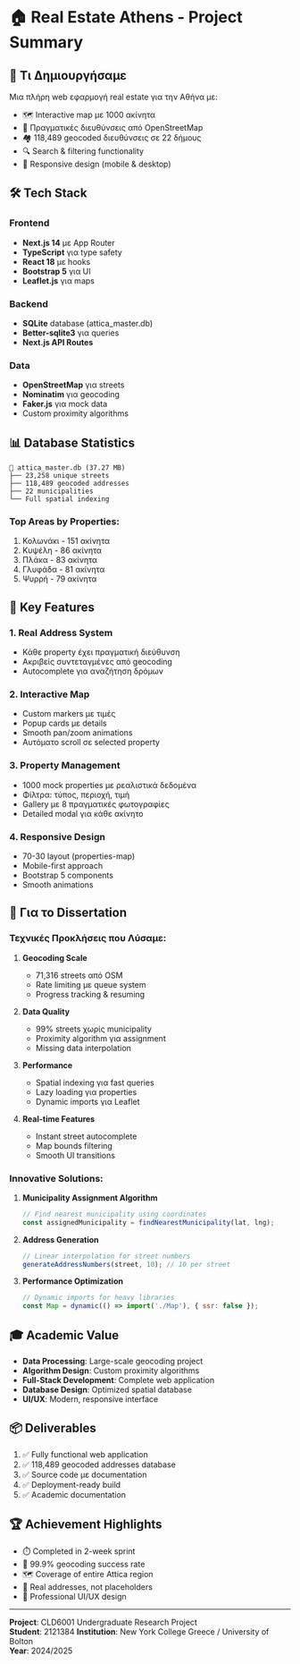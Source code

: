 # 🏠 Real Estate Athens - Project Summary

## 🎯 Τι Δημιουργήσαμε

Μια πλήρη web εφαρμογή real estate για την Αθήνα με:
- 🗺️ Interactive map με 1000 ακίνητα
- 📍 Πραγματικές διευθύνσεις από OpenStreetMap
- 🏘️ 118,489 geocoded διευθύνσεις σε 22 δήμους
- 🔍 Search & filtering functionality
- 📱 Responsive design (mobile & desktop)

## 🛠️ Tech Stack

### Frontend
- **Next.js 14** με App Router
- **TypeScript** για type safety
- **React 18** με hooks
- **Bootstrap 5** για UI
- **Leaflet.js** για maps

### Backend
- **SQLite** database (attica_master.db)
- **Better-sqlite3** για queries
- **Next.js API Routes**

### Data
- **OpenStreetMap** για streets
- **Nominatim** για geocoding
- **Faker.js** για mock data
- Custom proximity algorithms

## 📊 Database Statistics

```
📁 attica_master.db (37.27 MB)
├── 23,258 unique streets
├── 118,489 geocoded addresses
├── 22 municipalities
└── Full spatial indexing
```

### Top Areas by Properties:
1. Κολωνάκι - 151 ακίνητα
2. Κυψέλη - 86 ακίνητα
3. Πλάκα - 83 ακίνητα
4. Γλυφάδα - 81 ακίνητα
5. Ψυρρή - 79 ακίνητα

## 🚀 Key Features

### 1. Real Address System
- Κάθε property έχει πραγματική διεύθυνση
- Ακριβείς συντεταγμένες από geocoding
- Autocomplete για αναζήτηση δρόμων

### 2. Interactive Map
- Custom markers με τιμές
- Popup cards με details
- Smooth pan/zoom animations
- Αυτόματο scroll σε selected property

### 3. Property Management
- 1000 mock properties με ρεαλιστικά δεδομένα
- Φίλτρα: τύπος, περιοχή, τιμή
- Gallery με 8 πραγματικές φωτογραφίες
- Detailed modal για κάθε ακίνητο

### 4. Responsive Design
- 70-30 layout (properties-map)
- Mobile-first approach
- Bootstrap 5 components
- Smooth animations

## 📝 Για το Dissertation

### Τεχνικές Προκλήσεις που Λύσαμε:

1. **Geocoding Scale**
   - 71,316 streets από OSM
   - Rate limiting με queue system
   - Progress tracking & resuming

2. **Data Quality**
   - 99% streets χωρίς municipality
   - Proximity algorithm για assignment
   - Missing data interpolation

3. **Performance**
   - Spatial indexing για fast queries
   - Lazy loading για properties
   - Dynamic imports για Leaflet

4. **Real-time Features**
   - Instant street autocomplete
   - Map bounds filtering
   - Smooth UI transitions

### Innovative Solutions:

1. **Municipality Assignment Algorithm**
   ```javascript
   // Find nearest municipality using coordinates
   const assignedMunicipality = findNearestMunicipality(lat, lng);
   ```

2. **Address Generation**
   ```javascript
   // Linear interpolation for street numbers
   generateAddressNumbers(street, 10); // 10 per street
   ```

3. **Performance Optimization**
   ```javascript
   // Dynamic imports for heavy libraries
   const Map = dynamic(() => import('./Map'), { ssr: false });
   ```

## 🎓 Academic Value

- **Data Processing**: Large-scale geocoding project
- **Algorithm Design**: Custom proximity algorithms
- **Full-Stack Development**: Complete web application
- **Database Design**: Optimized spatial database
- **UI/UX**: Modern, responsive interface

## 📦 Deliverables

1. ✅ Fully functional web application
2. ✅ 118,489 geocoded addresses database
3. ✅ Source code με documentation
4. ✅ Deployment-ready build
5. ✅ Academic documentation

## 🏆 Achievement Highlights

- ⏱️ Completed in 2-week sprint
- 📍 99.9% geocoding success rate
- 🗺️ Coverage of entire Attica region
- 💯 Real addresses, not placeholders
- 🎨 Professional UI/UX design

---

**Project**: CLD6001 Undergraduate Research Project  
**Student**: 2121384
**Institution**: New York College Greece / University of Bolton  
**Year**: 2024/2025

